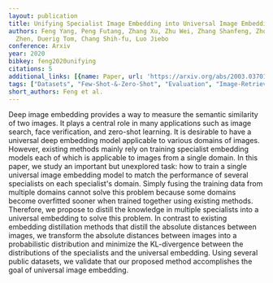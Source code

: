```yaml
---
layout: publication
title: Unifying Specialist Image Embedding into Universal Image Embedding
authors: Feng Yang, Peng Futang, Zhang Xu, Zhu Wei, Zhang Shanfeng, Zhou Howard, Li
  Zhen, Duerig Tom, Chang Shih-fu, Luo Jiebo
conference: Arxiv
year: 2020
bibkey: feng2020unifying
citations: 5
additional_links: [{name: Paper, url: 'https://arxiv.org/abs/2003.03701'}]
tags: ["Datasets", "Few-Shot-&-Zero-Shot", "Evaluation", "Image-Retrieval"]
short_authors: Feng et al.
---
```

Deep image embedding provides a way to measure the semantic similarity of two
images. It plays a central role in many applications such as image search, face
verification, and zero-shot learning. It is desirable to have a universal deep
embedding model applicable to various domains of images. However, existing
methods mainly rely on training specialist embedding models each of which is
applicable to images from a single domain. In this paper, we study an important
but unexplored task: how to train a single universal image embedding model to
match the performance of several specialists on each specialist's domain.
Simply fusing the training data from multiple domains cannot solve this problem
because some domains become overfitted sooner when trained together using
existing methods. Therefore, we propose to distill the knowledge in multiple
specialists into a universal embedding to solve this problem. In contrast to
existing embedding distillation methods that distill the absolute distances
between images, we transform the absolute distances between images into a
probabilistic distribution and minimize the KL-divergence between the
distributions of the specialists and the universal embedding. Using several
public datasets, we validate that our proposed method accomplishes the goal of
universal image embedding.